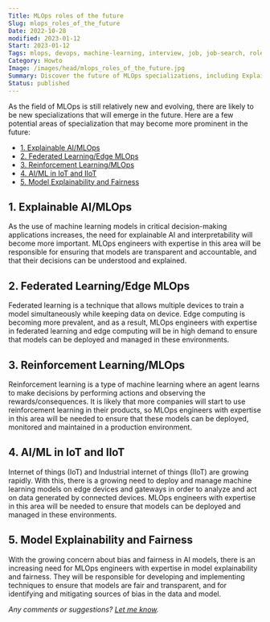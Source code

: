 ```yaml
---
Title: MLOps roles of the future
Slug: mlops_roles_of_the_future
Date: 2022-10-28
modified: 2023-01-12
Start: 2023-01-12
Tags: mlops, devops, machine-learning, interview, job, job-search, roles
Category: Howto
Image: /images/head/mlops_roles_of_the_future.jpg
Summary: Discover the future of MLOps specializations, including Explainable AI/MLOps, Federated Learning/Edge MLOps, Reinforcement Learning/MLOps, AI/ML in IoT and IIoT, Model Explainability and Fairness.
Status: published
---
```


As the field of MLOps is still relatively new and evolving, there are likely to be new specializations that will emerge in the future. Here are a few potential areas of specialization that may become more prominent in the future:

<!-- MarkdownTOC levels='2,3' autolink=True autoanchor=True -->

- [1.  Explainable AI/MLOps](#1-explainable-aimlops)
- [2.  Federated Learning/Edge MLOps](#2-federated-learningedge-mlops)
- [3.  Reinforcement Learning/MLOps](#3-reinforcement-learningmlops)
- [4.  AI/ML in IoT and IIoT](#4-aiml-in-iot-and-iiot)
- [5.  Model Explainability and Fairness](#5-model-explainability-and-fairness)

<!-- /MarkdownTOC -->

<a id="1-explainable-aimlops"></a>
## 1.  Explainable AI/MLOps
As the use of machine learning models in critical decision-making applications increases, the need for explainable AI and interpretability will become more important. MLOps engineers with expertise in this area will be responsible for ensuring that models are transparent and accountable, and that their decisions can be understood and explained.
    
<a id="2-federated-learningedge-mlops"></a>
## 2.  Federated Learning/Edge MLOps
Federated learning is a technique that allows multiple devices to train a model simultaneously while keeping data on device. Edge computing is becoming more prevalent, and as a result, MLOps engineers with expertise in federated learning and edge computing will be in high demand to ensure that models can be deployed and managed in these environments.
    
<a id="3-reinforcement-learningmlops"></a>
## 3.  Reinforcement Learning/MLOps
Reinforcement learning is a type of machine learning where an agent learns to make decisions by performing actions and observing the rewards/consequences. It is likely that more companies will start to use reinforcement learning in their products, so MLOps engineers with expertise in this area will be needed to ensure that these models can be deployed, monitored and maintained in a production environment.
    
<a id="4-aiml-in-iot-and-iiot"></a>
## 4.  AI/ML in IoT and IIoT
Internet of things (IoT) and Industrial internet of things (IIoT) are growing rapidly. With this, there is a growing need to deploy and manage machine learning models on edge devices and gateways in order to analyze and act on data generated by connected devices. MLOps engineers with expertise in this area will be needed to ensure that models can be deployed and managed in these environments.
    
<a id="5-model-explainability-and-fairness"></a>
## 5.  Model Explainability and Fairness
With the growing concern about bias and fairness in AI models, there is an increasing need for MLOps engineers with expertise in model explainability and fairness. They will be responsible for developing and implementing techniques to ensure that models are fair and transparent, and for identifying and mitigating sources of bias in the data and model.
    

*Any comments or suggestions? [Let me know](mailto:ksafjan@gmail.com?subject=Blog+post).*